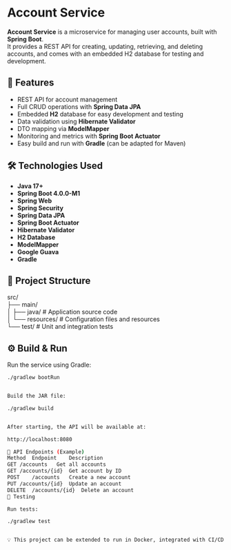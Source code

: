 # Account Service

**Account Service** is a microservice for managing user accounts, built with **Spring Boot**.  
It provides a REST API for creating, updating, retrieving, and deleting accounts, and comes with an embedded H2 database for testing and development.

## 🚀 Features
- REST API for account management
- Full CRUD operations with **Spring Data JPA**
- Embedded **H2** database for easy development and testing
- Data validation using **Hibernate Validator**
- DTO mapping via **ModelMapper**
- Monitoring and metrics with **Spring Boot Actuator**
- Easy build and run with **Gradle** (can be adapted for Maven)

## 🛠 Technologies Used
- **Java 17+**
- **Spring Boot 4.0.0-M1**
- **Spring Web**
- **Spring Security**
- **Spring Data JPA**
- **Spring Boot Actuator**
- **Hibernate Validator**
- **H2 Database**
- **ModelMapper**
- **Google Guava**
- **Gradle**

## 📂 Project Structure
src/    
├── main/   
│ ├── java/ # Application source code   
│ └── resources/ # Configuration files and resources    
└── test/ # Unit and integration tests


## ⚙️ Build & Run
Run the service using Gradle:
```bash
./gradlew bootRun


Build the JAR file:

./gradlew build


After starting, the API will be available at:

http://localhost:8080

📌 API Endpoints (Example)
Method	Endpoint	Description
GET	/accounts	Get all accounts
GET	/accounts/{id}	Get account by ID
POST	/accounts	Create a new account
PUT	/accounts/{id}	Update an account
DELETE	/accounts/{id}	Delete an account
🧪 Testing

Run tests:

./gradlew test


💡 This project can be extended to run in Docker, integrated with CI/CD pipelines, or connected to an external database (PostgreSQL, MySQL) for production environments.
